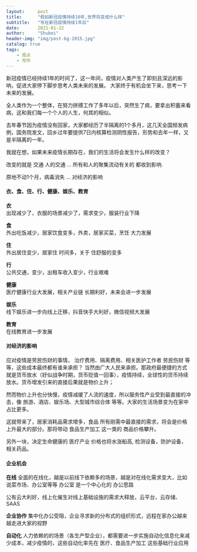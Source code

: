 ```yaml
---
layout:     post  
title:      "假如新冠疫情持续10年,世界将变成什么样"  
subtitle:   "写在新冠疫情持续1年后"  
date:       2021-01-22  
author:     "Shubei"  
header-img: "img/post-bg-2015.jpg"  
catalog: true  
tags:  
    - 观点  
    - 写作    
---
```


新冠疫情已经持续1年的时间了，这一年间，疫情对人类产生了即刻且深远的影响，促进大家停下脚步思考人类未来的发展。
大家终于有机会坐下来，思考一下未来的发展。

全人类作为一个整体，在努力拼搏工作了多年以后，突然生了病，要拿出积蓄来看病，这和我们每一个个人的人生，何其的相似。

去年春节因为疫情没有回家，大家都经历了半隔离的1个多月，这几天全国频发病例，国务院发文，回乡过年要提供7日内核算检测阴性报告，形势和去年一样，又是半隔离的一年。

我就在想，如果未来疫情长期存在，我们的生活将会发生什么样的改变？

改变的就是 交通  人的交通 ... 所有和人的聚集流动有关的 都收到影响.

原地不动1个月，病毒消失 ... 对经济的影响

#### 衣、食、住、行、健康、娱乐、教育
**衣**  
出现减少了，衣服的场景减少了，需求变少，服装行业下降
   
**食**  
外出吃饭减少，居家饮食变多，外卖，居家买菜，烹饪 大力发展

**住**  
外出居住变少，居家住 时间多，关于 住舒服的变多

**行**  
公共交通，变少，出租车收入变少，行业艰难

**健康**  
医疗健康行业大发展，相关产业链 长期利好，未来会进一步发展

**娱乐**  
线下娱乐进一步向线上迁移，抖音快手大利好，微信视频大发展

**教育**  
在线教育进一步发展

#### 对经济的影响

应对疫情是劳民伤财的事情， 治疗费用、隔离费用、相关医护工作者 劳民伤财 等等，这些成本最终都有谁来承担？
当然由广大人民来承担。那政府最便捷的方式就是货币放水（好似战争时期，货币贬值一回事），疫情持续，全球性的货币持续放水。货币增发引来的直接后果就是物价上升；

然而物价上升也分快慢，疫情减缓了人流的速度，所以服务性产业受到最直接的冲击，像 旅游、酒店、娱乐场、大型城市综合体 等等。大家的生活场景变为在家中占比更多。

这就带来了，居家消耗品需求增多，食品  所有刚需中最直接的需求，将会是价格上升最大的部分。那将带动 食品生产加工 这一类的 商品价格攀升。

另外一块，决定生命健康的 医疗产业 价格也将水涨船高, 检测设备，防护设备，相关药品。

#### 企业机会

**在线**
全面的在线化，越是以前线下依赖多的场景，越是对在线化需求变大，比如说菜市场、办公室等等
办公室 是一个中心化的  办公思路

公有云大利好，线上化催生对线上基础设施的需求大释放，云平台，云存储、SAAS

**企业协作**
集中化办公受阻，企业寻求新的分布式的组织形式，远程在家办公越来越走进大家的视野

**自动化**
人力依赖的的场景（各生产型企业），都需要进一步实施自动化信息化来减少成本，减少疫情的，这些自动化率先在  医疗、食品生产加工 这些基础行业应用